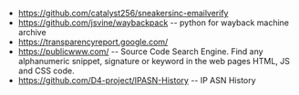 * https://github.com/catalyst256/sneakersinc-emailverify
* https://github.com/jsvine/waybackpack -- python for wayback machine archive
* https://transparencyreport.google.com/
* https://publicwww.com/ -- Source Code Search Engine. Find any alphanumeric snippet, signature or keyword in the web pages HTML, JS and CSS code.
* https://github.com/D4-project/IPASN-History -- IP ASN History